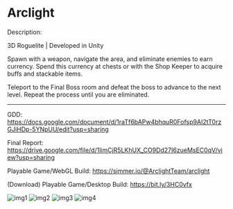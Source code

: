 # Arclight

Description:

3D Roguelite | Developed in Unity

Spawn with a weapon, navigate the area, and eliminate enemies to earn currency. Spend this currency at chests or with the Shop Keeper to acquire buffs and stackable items.

Teleport to the Final Boss room and defeat the boss to advance to the next level. Repeat the process until you are eliminated.

---------------------------------------------------------------------------------------------------------------------------------------------------------------------------
GDD: https://docs.google.com/document/d/1raTf6bAPw4bhquR0Fofsp9AI2tT0rzGJiHDp-5YNpUU/edit?usp=sharing

Final Report: https://drive.google.com/file/d/1limCjR5LKhUX_CO9Dd27I6zueMsEC0qV/view?usp=sharing

Playable Game/WebGL Build: https://simmer.io/@ArclightTeam/arclight

(Download) Playable Game/Desktop Build: https://bit.ly/3HC0vfx

![img1](https://github.com/KazemoKaos/Arclight/assets/34223008/16f5ba20-4c9c-43e4-826c-7230aa4b4a69)
![img2](https://github.com/KazemoKaos/Arclight/assets/34223008/93451b24-0465-4a7b-9361-fbea1a72acfc)
![img3](https://github.com/KazemoKaos/Arclight/assets/34223008/476c9991-8d40-4edf-b109-14816e221221)
![img4](https://github.com/KazemoKaos/Arclight/assets/34223008/b7853b72-9762-4477-8733-f1cde4dd2cee)
